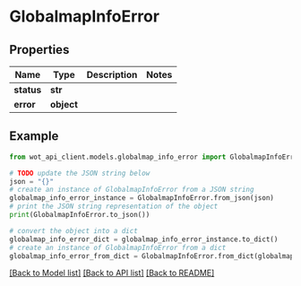 # GlobalmapInfoError


## Properties

Name | Type | Description | Notes
------------ | ------------- | ------------- | -------------
**status** | **str** |  | 
**error** | **object** |  | 

## Example

```python
from wot_api_client.models.globalmap_info_error import GlobalmapInfoError

# TODO update the JSON string below
json = "{}"
# create an instance of GlobalmapInfoError from a JSON string
globalmap_info_error_instance = GlobalmapInfoError.from_json(json)
# print the JSON string representation of the object
print(GlobalmapInfoError.to_json())

# convert the object into a dict
globalmap_info_error_dict = globalmap_info_error_instance.to_dict()
# create an instance of GlobalmapInfoError from a dict
globalmap_info_error_from_dict = GlobalmapInfoError.from_dict(globalmap_info_error_dict)
```
[[Back to Model list]](../README.md#documentation-for-models) [[Back to API list]](../README.md#documentation-for-api-endpoints) [[Back to README]](../README.md)


